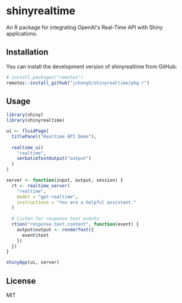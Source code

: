 # shinyrealtime

An R package for integrating OpenAI's Real-Time API with Shiny applications.

## Installation

You can install the development version of shinyrealtime from GitHub:

```r
# install.packages("remotes")
remotes::install_github("jcheng5/shinyrealtime/pkg-r")
```

## Usage

```r
library(shiny)
library(shinyrealtime)

ui <- fluidPage(
  titlePanel("Realtime API Demo"),
  
  realtime_ui(
    "realtime",
    verbatimTextOutput("output")
  )
)

server <- function(input, output, session) {
  rt <- realtime_server(
    "realtime",
    model = "gpt-realtime",
    instructions = "You are a helpful assistant."
  )
  
  # Listen for response text events
  rt$on("response.text.content", function(event) {
    output$output <- renderText({
      event$text
    })
  })
}

shinyApp(ui, server)
```

## License

MIT